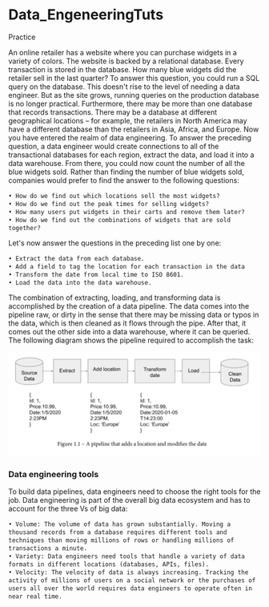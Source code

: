 # Data_EngeneeringTuts
Practice

An online retailer has a website where you can purchase widgets in a variety of colors. The website is backed by a relational database. Every transaction is stored in the database. How many blue widgets did the retailer sell in the last quarter?
To answer this question, you could run a SQL query on the database. This doesn't rise
to the level of needing a data engineer. But as the site grows, running queries on the production database is no longer practical. Furthermore, there may be more than one database that records transactions. There may be a database at different geographical locations – for example, the retailers in North America may have a different database than the retailers in Asia, Africa, and Europe.
Now you have entered the realm of data engineering. To answer the preceding question, a data engineer would create connections to all of the transactional databases for each region, extract the data, and load it into a data warehouse. From there, you could now count the number of all the blue widgets sold.
Rather than finding the number of blue widgets sold, companies would prefer to find the answer to the following questions:

    • How do we find out which locations sell the most widgets?
    • How do we find out the peak times for selling widgets?
    • How many users put widgets in their carts and remove them later?
    • How do we find out the combinations of widgets that are sold together?

Let's now answer the questions in the preceding list one by one:

    • Extract the data from each database.
    • Add a field to tag the location for each transaction in the data
    • Transform the date from local time to ISO 8601.
    • Load the data into the data warehouse.


The combination of extracting, loading, and transforming data is accomplished by the creation of a data pipeline. The data comes into the pipeline raw, or dirty in the sense that there may be missing data or typos in the data, which is then cleaned as it flows through the pipe. After that, it comes out the other side into a data warehouse, where it can be queried. The following diagram shows the pipeline required to accomplish the task:

<img src="img/1.1.png">



### Data engineering tools
To build data pipelines, data engineers need to choose the right tools for the job. Data engineering is part of the overall big data ecosystem and has to account for the three Vs of big data:

    • Volume: The volume of data has grown substantially. Moving a thousand records from a database requires different tools and techniques than moving millions of rows or handling millions of transactions a minute.
    • Variety: Data engineers need tools that handle a variety of data formats in different locations (databases, APIs, files).
    • Velocity: The velocity of data is always increasing. Tracking the activity of millions of users on a social network or the purchases of users all over the world requires data engineers to operate often in near real time.

